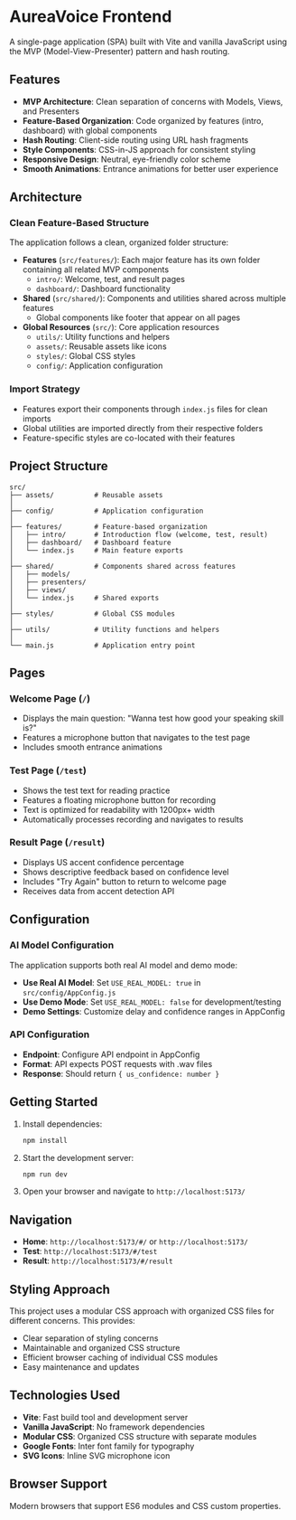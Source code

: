 # AureaVoice Frontend

A single-page application (SPA) built with Vite and vanilla JavaScript using the MVP (Model-View-Presenter) pattern and hash routing.

## Features

- **MVP Architecture**: Clean separation of concerns with Models, Views, and Presenters
- **Feature-Based Organization**: Code organized by features (intro, dashboard) with global components
- **Hash Routing**: Client-side routing using URL hash fragments
- **Style Components**: CSS-in-JS approach for consistent styling
- **Responsive Design**: Neutral, eye-friendly color scheme
- **Smooth Animations**: Entrance animations for better user experience

## Architecture

### Clean Feature-Based Structure
The application follows a clean, organized folder structure:

- **Features** (`src/features/`): Each major feature has its own folder containing all related MVP components
  - `intro/`: Welcome, test, and result pages
  - `dashboard/`: Dashboard functionality
- **Shared** (`src/shared/`): Components and utilities shared across multiple features
  - Global components like footer that appear on all pages
- **Global Resources** (`src/`): Core application resources
  - `utils/`: Utility functions and helpers
  - `assets/`: Reusable assets like icons
  - `styles/`: Global CSS styles
  - `config/`: Application configuration

### Import Strategy
- Features export their components through `index.js` files for clean imports
- Global utilities are imported directly from their respective folders
- Feature-specific styles are co-located with their features

## Project Structure

```
src/
├── assets/          # Reusable assets
│
├── config/          # Application configuration
│
├── features/        # Feature-based organization
│   ├── intro/       # Introduction flow (welcome, test, result)
│   ├── dashboard/   # Dashboard feature
│   └── index.js     # Main feature exports
│
├── shared/          # Components shared across features
│   ├── models/
│   ├── presenters/
│   ├── views/
│   └── index.js     # Shared exports
│
├── styles/          # Global CSS modules
│   
├── utils/           # Utility functions and helpers
│   
└── main.js          # Application entry point
```

## Pages

### Welcome Page (`/`)
- Displays the main question: "Wanna test how good your speaking skill is?"
- Features a microphone button that navigates to the test page
- Includes smooth entrance animations

### Test Page (`/test`)
- Shows the test text for reading practice
- Features a floating microphone button for recording
- Text is optimized for readability with 1200px+ width
- Automatically processes recording and navigates to results

### Result Page (`/result`)
- Displays US accent confidence percentage
- Shows descriptive feedback based on confidence level
- Includes "Try Again" button to return to welcome page
- Receives data from accent detection API

## Configuration

### AI Model Configuration
The application supports both real AI model and demo mode:

- **Use Real AI Model**: Set `USE_REAL_MODEL: true` in `src/config/AppConfig.js`
- **Use Demo Mode**: Set `USE_REAL_MODEL: false` for development/testing
- **Demo Settings**: Customize delay and confidence ranges in AppConfig

### API Configuration
- **Endpoint**: Configure API endpoint in AppConfig
- **Format**: API expects POST requests with .wav files
- **Response**: Should return `{ us_confidence: number }`

## Getting Started

1. Install dependencies:
   ```bash
   npm install
   ```

2. Start the development server:
   ```bash
   npm run dev
   ```

3. Open your browser and navigate to `http://localhost:5173/`

## Navigation

- **Home**: `http://localhost:5173/#/` or `http://localhost:5173/`
- **Test**: `http://localhost:5173/#/test`
- **Result**: `http://localhost:5173/#/result`

## Styling Approach

This project uses a modular CSS approach with organized CSS files for different concerns. This provides:

- Clear separation of styling concerns
- Maintainable and organized CSS structure
- Efficient browser caching of individual CSS modules
- Easy maintenance and updates

## Technologies Used

- **Vite**: Fast build tool and development server
- **Vanilla JavaScript**: No framework dependencies
- **Modular CSS**: Organized CSS structure with separate modules
- **Google Fonts**: Inter font family for typography
- **SVG Icons**: Inline SVG microphone icon

## Browser Support

Modern browsers that support ES6 modules and CSS custom properties.
